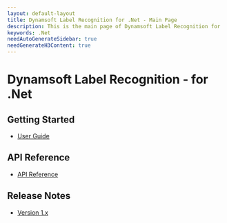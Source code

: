 ```yaml
---
layout: default-layout
title: Dynamsoft Label Recognition for .Net - Main Page
description: This is the main page of Dynamsoft Label Recognition for .Net Language.
keywords: .Net
needAutoGenerateSidebar: true
needGenerateH3Content: true
---
```


# Dynamsoft Label Recognition - for .Net

## Getting Started

- [User Guide](user-guide.md)

## API Reference

- [API Reference](api-reference/index.md)

## Release Notes

- [Version 1.x](release-notes/dotnet-1.md)